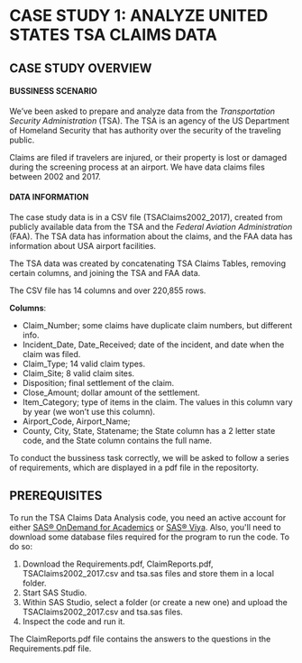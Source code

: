 # CASE STUDY 1: ANALYZE UNITED STATES TSA CLAIMS DATA
## CASE STUDY OVERVIEW
#### BUSSINESS SCENARIO
We’ve been asked to prepare and analyze data from the _Transportation Security Administration_ (TSA). The TSA is an agency of the US Department of Homeland Security that has authority over the security of the traveling public.

Claims are filed if travelers are injured, or their property is lost or damaged during the screening process at an airport. We have data claims files between 2002 and 2017. 
#### DATA INFORMATION
The case study data is in a CSV file (TSAClaims2002_2017), created from publicly available data from the TSA and the _Federal Aviation Administration_ (FAA). The TSA data has information about the claims, and the FAA data has information about USA airport facilities. 

The TSA data was created by concatenating TSA Claims Tables, removing certain columns, and joining the TSA and FAA data. 

The CSV file has 14 columns and over 220,855 rows. 

**Columns**: 
-	Claim_Number; some claims have duplicate claim numbers, but different info. 
-	Incident_Date, Date_Received; date of the incident, and date when the claim was filed. 
-	Claim_Type; 14 valid claim types.
-	Claim_Site; 8 valid claim sites. 
-	Disposition; final settlement of the claim.
-	Close_Amount; dollar amount of the settlement. 
-	Item_Category; type of items in the claim. The values in this column vary by year (we won’t use this column).
-	Airport_Code, Airport_Name;
-	County, City, State, Statename; the State column has a 2 letter state code, and the State column contains the full name. 

To conduct the bussiness task correctly, we will be asked to follow a series of requirements, which are displayed in a pdf file in the repositorty. 

## PREREQUISITES
To run the TSA Claims Data Analysis code, you need an active account for either [SAS® OnDemand for Academics](https://welcome.oda.sas.com) or [SAS® Viya](https://www.sas.com/en_au/software/viya.html). Also, you'll need to download some database files required for the program to run the code. To do so: 

1. Download the Requirements.pdf, ClaimReports.pdf, TSAClaims2002_2017.csv and tsa.sas files and store them in a local folder.
2. Start SAS Studio.
3. Within SAS Studio, select a folder (or create a new one) and upload the TSAClaims2002_2017.csv and tsa.sas files.
4. Inspect the code and run it.

The ClaimReports.pdf file contains the answers to the questions in the Requirements.pdf file.
